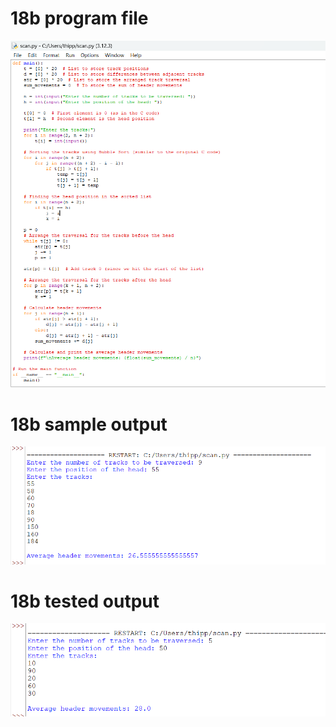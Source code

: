 # 18b program file
![program file](program.png)

# 18b sample output
![sample output](sampleoutput.png)

# 18b tested output
![tested output](testedoutput.png)
